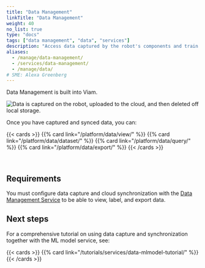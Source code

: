 ```yaml
---
title: "Data Management"
linkTitle: "Data Management"
weight: 40
no_list: true
type: "docs"
tags: ["data management", "data", "services"]
description: "Access data captured by the robot's components and train image classification and object detection models on the data."
aliases:
  - /manage/data-management/
  - /services/data-management/
  - /manage/data/
# SME: Alexa Greenberg
---
```


Data Management is built into Viam.

![Data is captured on the robot, uploaded to the cloud, and then deleted off local storage.](/platform/data/data_management.png)

Once you have captured and synced data, you can:

{{< cards >}}
{{% card link="/platform/data/view/" %}}
{{% card link="/platform/data/dataset/" %}}
{{% card link="/platform/data/query/" %}}
{{% card link="/platform/data/export/" %}}
{{< /cards >}}

<br>

## Requirements

You must configure data capture and cloud synchronization with the [Data Management Service](/platform/build/configure/services/data/) to be able to view, label, and export data.

## Next steps

For a comprehensive tutorial on using data capture and synchronization together with the ML model service, see:

{{< cards >}}
{{% card link="/tutorials/services/data-mlmodel-tutorial/" %}}
{{< /cards >}}
